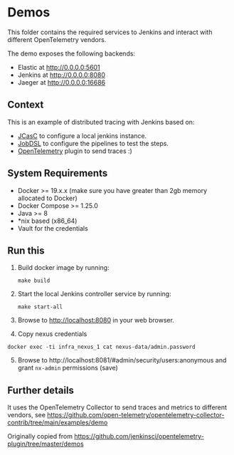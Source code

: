 # Demos

This folder contains the required services to Jenkins and interact with different OpenTelemetry vendors.

The demo exposes the following backends:

- Elastic at http://0.0.0.0:5601
- Jenkins at http://0.0.0.0:8080
- Jaeger at http://0.0.0.0:16686

## Context

This is an example of distributed tracing with Jenkins based on:

- [JCasC](https://jenkins.io/projects/jcasc/) to configure a local jenkins instance.
- [JobDSL](https://github.com/jenkinsci/job-dsl-plugin/wiki) to configure the pipelines to test the steps.
- [OpenTelemetry](https://github.com/jenkinsci/job-dsl-plugin/wiki) plugin to send traces :)

## System Requirements

- Docker >= 19.x.x (make sure you have greater than 2gb memory allocated to Docker)
- Docker Compose >= 1.25.0
- Java >= 8
- *nix based (x86_64)
- Vault for the credentials

## Run this

1. Build docker image by running:

   ```
   make build
   ```

2. Start the local Jenkins controller service by running:

   ```
   make start-all
   ```

3. Browse to <http://localhost:8080> in your web browser.

4. Copy nexus credentials

  ```
  docker exec -ti infra_nexus_1 cat nexus-data/admin.password
  ```

5. Browse to http://localhost:8081/#admin/security/users:anonymous and grant `nx-admin` permissions (save)


## Further details

It uses the OpenTelemetry Collector to send traces and metrics to different vendors, see https://github.com/open-telemetry/opentelemetry-collector-contrib/tree/main/examples/demo

Originally copied from https://github.com/jenkinsci/opentelemetry-plugin/tree/master/demos
